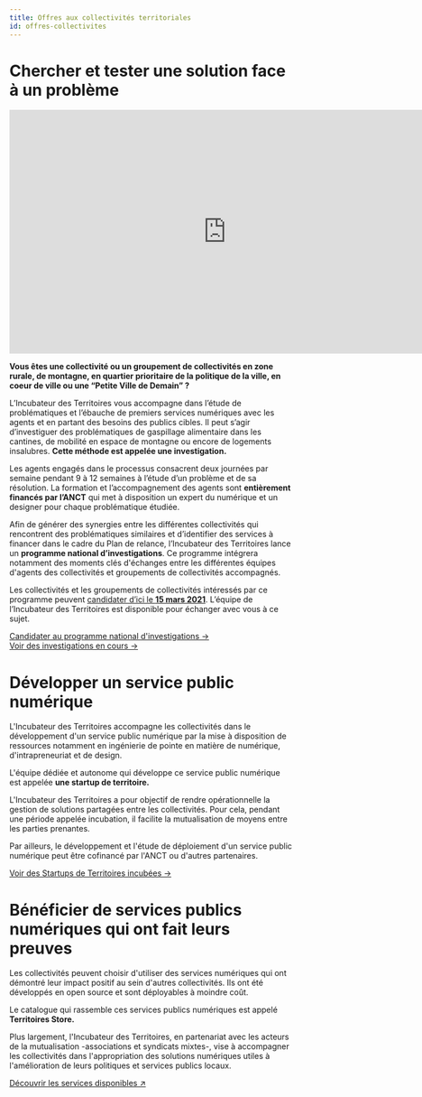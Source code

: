 ```yaml
---
title: Offres aux collectivités territoriales
id: offres-collectivites
---
```


# Chercher et tester une solution face à un problème

<iframe class="mx-auto my-8" width="768" height="432" src="https://www.youtube.com/embed/MSmI_R0MC0M" frameborder="0" allow="accelerometer; autoplay; clipboard-write; encrypted-media; gyroscope; picture-in-picture" allowfullscreen></iframe>

**Vous êtes une collectivité ou un groupement de collectivités en zone rurale, de montagne, en quartier prioritaire de la politique de la ville, en coeur de ville ou une “Petite Ville de Demain” ?**

L’Incubateur des Territoires vous accompagne dans l’étude de problématiques et l’ébauche de premiers services numériques avec les agents et en partant des besoins des publics cibles. Il peut s’agir d’investiguer des problématiques de gaspillage alimentaire dans les cantines, de mobilité en espace de montagne ou encore de logements insalubres. **Cette méthode est appelée une investigation.**

Les agents engagés dans le processus consacrent deux journées par semaine pendant 9 à 12 semaines à l’étude d’un problème et de sa résolution. La formation et l’accompagnement des agents sont **entièrement financés par l’ANCT** qui met à disposition un expert du numérique et un designer pour chaque problématique étudiée.

Afin de générer des synergies entre les différentes collectivités qui rencontrent des problématiques similaires et d’identifier des services à financer dans le cadre du Plan de relance, l’Incubateur des Territoires lance un **programme national d’investigations**. Ce programme intégrera notamment des moments clés d'échanges entre les différentes équipes d'agents des collectivités et groupements de collectivités accompagnés. 

Les collectivités et les groupements de collectivités intéressés par ce programme peuvent [candidater d’ici le **15 mars 2021**](). L’équipe de l’Incubateur des Territoires est disponible pour échanger avec vous à ce sujet.


<a href="/relance/investigations/" class="cta">Candidater au programme national d'investigations →</a><br>
<a href="/actions/programme-investigation/" class="cta">Voir des investigations en cours →</a>

# Développer un service public numérique

L'Incubateur des Territoires accompagne les collectivités dans le développement d'un service public numérique par la mise à disposition de ressources notamment en ingénierie de pointe en matière de numérique, d'intrapreneuriat et de design.

L'équipe dédiée et autonome qui développe ce service public numérique est appelée **une startup de territoire.**

L'Incubateur des Territoires a pour objectif de rendre opérationnelle la gestion de solutions partagées entre les collectivités. Pour cela, pendant une période appelée incubation, il facilite la mutualisation de moyens entre les parties prenantes.

Par ailleurs, le développement et l'étude de déploiement d'un service public numérique peut être cofinancé par l'ANCT ou d'autres partenaires.

<!-- <a href="/contact-territoires/?prefill_Sujets=en savoir plus sur le programme des Startups de Territoires" class="cta">Être recontacté au sujet des Startups de Territoires →</a> -->
<a href="/actions/startups-territoires/" class="cta">Voir des Startups de Territoires incubées →</a>

# Bénéficier de services publics numériques qui ont fait leurs preuves

Les collectivités peuvent choisir d'utiliser des services numériques qui ont démontré leur impact positif au sein d'autres collectivités. Ils ont été développés en open source et sont déployables à moindre coût. 

Le catalogue qui rassemble ces services publics numériques est appelé **Territoires Store.**

Plus largement, l'Incubateur des Territoires, en partenariat avec les acteurs de la mutualisation -associations et syndicats mixtes-, vise à accompagner les collectivités dans l'appropriation des solutions numériques utiles à l'amélioration de leurs politiques et services publics locaux.

<a href="https://territoires.store" target="_blank" class="cta">Découvrir les services disponibles ↗︎</a>
